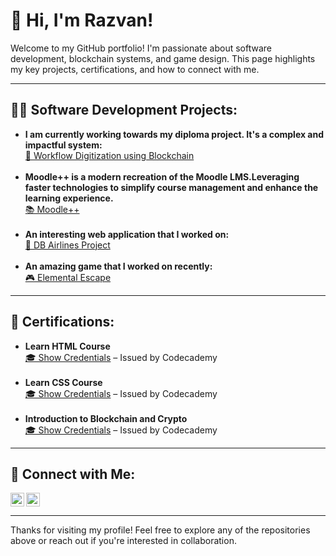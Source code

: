 <h1>👋 Hi, I'm Razvan!</h1>

Welcome to my GitHub portfolio! I'm passionate about software development, blockchain systems, and game design. This page highlights my key projects, certifications, and how to connect with me.

---

<h2>👨‍💻 Software Development Projects:</h2>

<ul>
  <li><b>I am currently working towards my diploma project. It's a complex and impactful system:</b><br/>
    <a href="https://github.com/Chrisharris1001/workflow-digitization-blockchain">🔗 Workflow Digitization using Blockchain</a>
  </li>
  <br/>
  <li><b>Moodle++ is a modern recreation of the Moodle LMS.Leveraging faster technologies to simplify course management and enhance the learning experience.</b><br/>
    <a href="https://github.com/bog1200/Moodle_plus_plus">📚 Moodle++</a>
  </li>
  <br/>
  <li><b>An interesting web application that I worked on:</b><br/>
    <a href="https://github.com/bog1200/DB_Airline_Project">🛫 DB Airlines Project</a>
  </li>
  <br/>
  <li><b>An amazing game that I worked on recently:</b><br/>
    <a href="https://github.com/bog1200/ElementalEscape">🎮 Elemental Escape</a>
  </li>
</ul>

---

<h2>📄 Certifications:</h2>

<ul>
  <li><b>Learn HTML Course</b><br/>
    <a href="https://www.codecademy.com/profiles/chrisharris101/certificates/9eb0741e5ebef1f9f58a53bfac67d3a7">🎓 Show Credentials</a> – Issued by Codecademy
  </li>
  <br/>
  <li><b>Learn CSS Course</b><br/>
    <a href="https://www.codecademy.com/profiles/chrisharris101/certificates/9a5bb1fc45b4281af1fffec93b0aaf05">🎓 Show Credentials</a> – Issued by Codecademy
  </li>
  <br/>
  <li><b>Introduction to Blockchain and Crypto</b><br/>
    <a href="https://www.codecademy.com/profiles/chrisharris101/certificates/029aafc1045f406d9df401b3376a17a3">🎓 Show Credentials</a> – Issued by Codecademy
  </li>
</ul>

---

<h2>🤳 Connect with Me:</h2>

<p>
  <a href="https://www.linkedin.com/in/razvan-cristea/" target="_blank">
    <img align="left" alt="LinkedIn" width="22px" src="https://cdn.jsdelivr.net/npm/simple-icons@v5/icons/linkedin.svg" />
  </a>
  <a href="https://www.instagram.com/chrisharris_101/" target="_blank">
    <img align="left" alt="Instagram" width="22px" src="https://cdn.jsdelivr.net/npm/simple-icons@v5/icons/instagram.svg" />
  </a>
</p>

<br clear="left"/>

---

Thanks for visiting my profile! Feel free to explore any of the repositories above or reach out if you're interested in collaboration.
